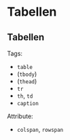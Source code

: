 # Tabellen

## Tabellen

Tags:

- `table`
- (`tbody`)
- (`thead`)
- `tr`
- `th`, `td`
- `caption`

Attribute:

- `colspan`, `rowspan`

